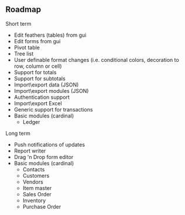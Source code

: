 Roadmap
-----------------------------------

Short term

* Edit feathers (tables) from gui
* Edit forms from gui
* Pivot table
* Tree list
* User definable format changes (i.e. conditional colors, decoration to row, column or cell)
* Support for totals
* Support for subtotals
* Import\export data (JSON)
* Import\export modules (JSON)
* Authentication support
* Import\export Excel
* Generic support for transactions
* Basic modules (cardinal)
  - Ledger

Long term

* Push notifications of updates
* Report writer
* Drag 'n Drop form editor
* Basic modules (cardinal)
  - Contacts
  - Customers
  - Vendors
  - Item master
  - Sales Order
  - Inventory
  - Purchase Order
